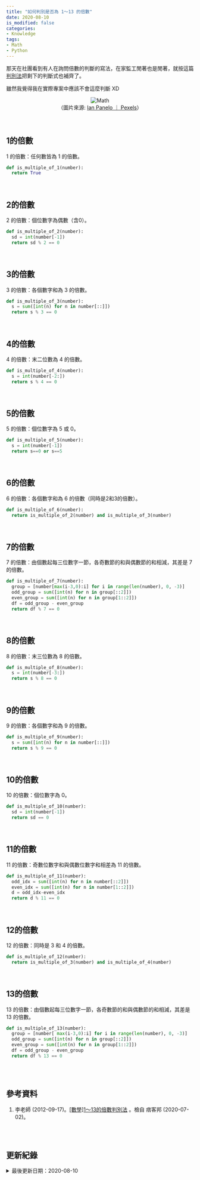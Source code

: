 ```yaml
---
title: "如何判別是否為 1～13 的倍數"
date: 2020-08-10
is_modified: false
categories:
- Knowledge
tags:
- Math
- Python
--- 
```


那天在社團看到有人在詢問倍數的判斷的寫法，在家監工閒著也是閒著，就按這篇[判別法](https://leestar2013.pixnet.net/blog/post/45638266)把剩下的判斷式也補齊了。
  
雖然我覺得我在實際專案中應該不會這麼判斷 XD
<!--more-->

<center> <img src="https://i.imgur.com/6urZjMj.jpg" alt="Math"></center>
<center class="imgtext">（圖片來源: <a href="https://www.pexels.com/zh-tw/photo/3729557/" class="imgtext">Ian Panelo ｜ Pexels</a>）</center>
<br><br> 

## 1的倍數 
1 的倍數：任何數皆為 1 的倍數。
```python
def is_multiple_of_1(number):
  return True
```

<br>

## 2的倍數
2 的倍數：個位數字為偶數（含0）。
```python
def is_multiple_of_2(number):
  sd = int(number[-1])
  return sd % 2 == 0
```

<br>

## 3的倍數
3 的倍數：各個數字和為 3 的倍數。
```python
def is_multiple_of_3(number):
  s = sum([int(n) for n in number[::]])
  return s % 3 == 0
```

<br>

## 4的倍數
4 的倍數：末二位數為 4 的倍數。
```python
def is_multiple_of_4(number):
  s = int(number[-2:])
  return s % 4 == 0
```

<br>

## 5的倍數
5 的倍數：個位數字為 5 或 0。
```python
def is_multiple_of_5(number):
  s = int(number[-1])
  return s==0 or s==5
```

<br>

## 6的倍數
6 的倍數：各個數字和為 6 的倍數（同時是2和3的倍數）。
```python
def is_multiple_of_6(number):
  return is_multiple_of_2(number) and is_multiple_of_3(number)
```

<br>

## 7的倍數
7 的倍數：由個數起每三位數字一節，各奇數節的和與偶數節的和相減，其差是 7 的倍數。
```python
def is_multiple_of_7(number):
  group = [number[max(i-3,0):i] for i in range(len(number), 0, -3)]
  odd_group = sum([int(n) for n in group[::2]])
  even_group = sum([int(n) for n in group[1::2]])
  df = odd_group - even_group
  return df % 7 == 0
```

<br>

## 8的倍數
8 的倍數：末三位數為 8 的倍數。
```python
def is_multiple_of_8(number):
  s = int(number[-3:])
  return s % 8 == 0
```
    
<br>

## 9的倍數
9 的倍數：各個數字和為 9 的倍數。
```python
def is_multiple_of_9(number):
  s = sum([int(n) for n in number[::]])
  return s % 9 == 0
```

<br>

## 10的倍數
10 的倍數：個位數字為 0。
```python
def is_multiple_of_10(number):
  sd = int(number[-1])
  return sd == 0
```

<br>

## 11的倍數
11 的倍數：奇數位數字和與偶數位數字和相差為 11 的倍數。

```python
def is_multiple_of_11(number):
  odd_idx = sum([int(n) for n in number[::2]])
  even_idx = sum([int(n) for n in number[1::2]])
  d = odd_idx-even_idx 
  return d % 11 == 0
```

<br>

## 12的倍數
12 的倍數：同時是 3 和 4 的倍數。
```python
def is_multiple_of_12(number):
  return is_multiple_of_3(number) and is_multiple_of_4(number)
```

<br>

## 13的倍數
13 的倍數：由個數起每三位數字一節，各奇數節的和與偶數節的和相減，其差是 13 的倍數。
```python
def is_multiple_of_13(number):
  group = [number[ max(i-3,0):i] for i in range(len(number), 0, -3)]
  odd_group = sum([int(n) for n in group[::2]])
  even_group = sum([int(n) for n in group[1::2]])
  df = odd_group - even_group
  return df % 13 == 0
```

<br><br> 

## 參考資料 
1. 李老師 (2012-09-17)。[[數學]1～13的倍數判別法](https://leestar2013.pixnet.net/blog/post/45638266) 。檢自 痞客邦 (2020-07-02)。

<br><br> 

## 更新紀錄
<details>
  <summary>最後更新日期：2020-08-10</summary>
  <ul class="timestamp">
    　<li>2020-08-10 發布</li>
    　<li>2020-07-09 完稿</li>
    　<li>2020-07-02 起稿</li>
  </ul>
</details>